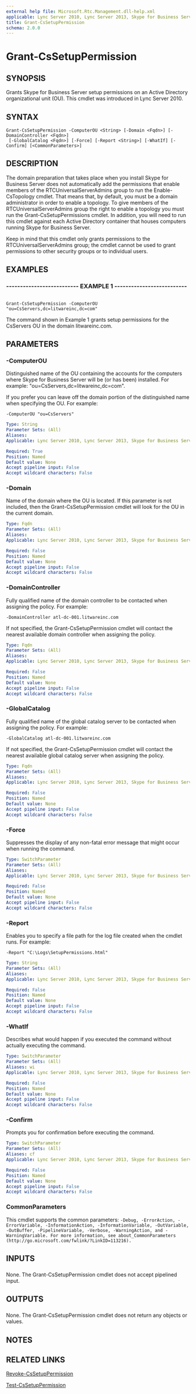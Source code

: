 ```yaml
---
external help file: Microsoft.Rtc.Management.dll-help.xml
applicable: Lync Server 2010, Lync Server 2013, Skype for Business Server 2015, Skype for Business Server 2019
title: Grant-CsSetupPermission
schema: 2.0.0
---
```


# Grant-CsSetupPermission

## SYNOPSIS

Grants Skype for Business Server setup permissions on an Active Directory organizational unit (OU).
This cmdlet was introduced in Lync Server 2010.



## SYNTAX

```
Grant-CsSetupPermission -ComputerOU <String> [-Domain <Fqdn>] [-DomainController <Fqdn>]
 [-GlobalCatalog <Fqdn>] [-Force] [-Report <String>] [-WhatIf] [-Confirm] [<CommonParameters>]
```

## DESCRIPTION

The domain preparation that takes place when you install Skype for Business Server does not automatically add the permissions that enable members of the RTCUniversalServerAdmins group to run the Enable-CsTopology cmdlet.
That means that, by default, you must be a domain administrator in order to enable a topology.
To give members of the RTCUniversalServerAdmins group the right to enable a topology you must run the Grant-CsSetupPermissions cmdlet.
In addition, you will need to run this cmdlet against each Active Directory container that houses computers running Skype for Business Server.

Keep in mind that this cmdlet only grants permissions to the RTCUniversalServerAdmins group; the cmdlet cannot be used to grant permissions to other security groups or to individual users.



## EXAMPLES

### -------------------------- EXAMPLE 1 -------------------------- 
```

Grant-CsSetupPermission -ComputerOU "ou=CsServers,dc=litwareinc,dc=com"
```

The command shown in Example 1 grants setup permissions for the CsServers OU in the domain litwareinc.com.


## PARAMETERS

### -ComputerOU

Distinguished name of the OU containing the accounts for the computers where Skype for Business Server will be (or has been) installed.
For example: "ou=CsServers,dc=litwareinc,dc=com".

If you prefer you can leave off the domain portion of the distinguished name when specifying the OU.
For example:

`-ComputerOU "ou=CsServers"`



```yaml
Type: String
Parameter Sets: (All)
Aliases: 
Applicable: Lync Server 2010, Lync Server 2013, Skype for Business Server 2015, Skype for Business Server 2019

Required: True
Position: Named
Default value: None
Accept pipeline input: False
Accept wildcard characters: False
```

### -Domain

Name of the domain where the OU is located.
If this parameter is not included, then the Grant-CsSetupPermission cmdlet will look for the OU in the current domain.



```yaml
Type: Fqdn
Parameter Sets: (All)
Aliases: 
Applicable: Lync Server 2010, Lync Server 2013, Skype for Business Server 2015, Skype for Business Server 2019

Required: False
Position: Named
Default value: None
Accept pipeline input: False
Accept wildcard characters: False
```

### -DomainController

Fully qualified name of the domain controller to be contacted when assigning the policy.
For example:

`-DomainController atl-dc-001.litwareinc.com`

If not specified, the Grant-CsSetupPermission cmdlet will contact the nearest available domain controller when assigning the policy.



```yaml
Type: Fqdn
Parameter Sets: (All)
Aliases: 
Applicable: Lync Server 2010, Lync Server 2013, Skype for Business Server 2015, Skype for Business Server 2019

Required: False
Position: Named
Default value: None
Accept pipeline input: False
Accept wildcard characters: False
```

### -GlobalCatalog

Fully qualified name of the global catalog server to be contacted when assigning the policy.
For example:

`-GlobalCatalog atl-dc-001.litwareinc.com`

If not specified, the Grant-CsSetupPermission cmdlet will contact the nearest available global catalog server when assigning the policy.



```yaml
Type: Fqdn
Parameter Sets: (All)
Aliases: 
Applicable: Lync Server 2010, Lync Server 2013, Skype for Business Server 2015, Skype for Business Server 2019

Required: False
Position: Named
Default value: None
Accept pipeline input: False
Accept wildcard characters: False
```

### -Force
Suppresses the display of any non-fatal error message that might occur when running the command.

```yaml
Type: SwitchParameter
Parameter Sets: (All)
Aliases: 
Applicable: Lync Server 2010, Lync Server 2013, Skype for Business Server 2015, Skype for Business Server 2019

Required: False
Position: Named
Default value: None
Accept pipeline input: False
Accept wildcard characters: False
```

### -Report

Enables you to specify a file path for the log file created when the cmdlet runs.
For example:

`-Report "C:\Logs\SetupPermissions.html"`



```yaml
Type: String
Parameter Sets: (All)
Aliases: 
Applicable: Lync Server 2010, Lync Server 2013, Skype for Business Server 2015, Skype for Business Server 2019

Required: False
Position: Named
Default value: None
Accept pipeline input: False
Accept wildcard characters: False
```

### -WhatIf
Describes what would happen if you executed the command without actually executing the command.

```yaml
Type: SwitchParameter
Parameter Sets: (All)
Aliases: wi
Applicable: Lync Server 2010, Lync Server 2013, Skype for Business Server 2015, Skype for Business Server 2019

Required: False
Position: Named
Default value: None
Accept pipeline input: False
Accept wildcard characters: False
```

### -Confirm
Prompts you for confirmation before executing the command.

```yaml
Type: SwitchParameter
Parameter Sets: (All)
Aliases: cf
Applicable: Lync Server 2010, Lync Server 2013, Skype for Business Server 2015, Skype for Business Server 2019

Required: False
Position: Named
Default value: None
Accept pipeline input: False
Accept wildcard characters: False
```

### CommonParameters
This cmdlet supports the common parameters: `-Debug, -ErrorAction, -ErrorVariable, -InformationAction, -InformationVariable, -OutVariable, -OutBuffer, -PipelineVariable, -Verbose, -WarningAction, and -WarningVariable. For more information, see about_CommonParameters (http://go.microsoft.com/fwlink/?LinkID=113216).`

## INPUTS

###  
None.
The Grant-CsSetupPermission cmdlet does not accept pipelined input.

## OUTPUTS


###  
None.
The Grant-CsSetupPermission cmdlet does not return any objects or values.

## NOTES

## RELATED LINKS

[Revoke-CsSetupPermission](Revoke-CsSetupPermission.md)

[Test-CsSetupPermission](Test-CsSetupPermission.md)


